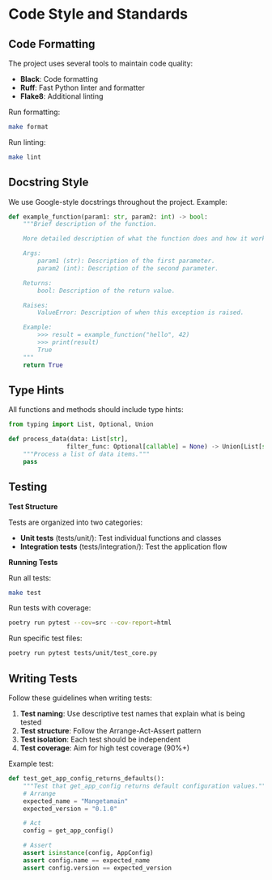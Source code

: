 # Code Style and Standards

## Code Formatting

The project uses several tools to maintain code quality:

* **Black**: Code formatting
* **Ruff**: Fast Python linter and formatter
* **Flake8**: Additional linting

Run formatting:

```bash
make format
```

Run linting:

```bash
make lint
```

## Docstring Style

We use Google-style docstrings throughout the project. Example:

```python
def example_function(param1: str, param2: int) -> bool:
    """Brief description of the function.

    More detailed description of what the function does and how it works.

    Args:
        param1 (str): Description of the first parameter.
        param2 (int): Description of the second parameter.

    Returns:
        bool: Description of the return value.

    Raises:
        ValueError: Description of when this exception is raised.

    Example:
        >>> result = example_function("hello", 42)
        >>> print(result)
        True
    """
    return True
```

## Type Hints

All functions and methods should include type hints:

```python
from typing import List, Optional, Union

def process_data(data: List[str],
                filter_func: Optional[callable] = None) -> Union[List[str], None]:
    """Process a list of data items."""
    pass
```

## Testing

**Test Structure**

Tests are organized into two categories:

* **Unit tests** (tests/unit/): Test individual functions and classes
* **Integration tests** (tests/integration/): Test the application flow

**Running Tests**

Run all tests:

```bash
make test
```

Run tests with coverage:

```bash
poetry run pytest --cov=src --cov-report=html
```

Run specific test files:

```bash
poetry run pytest tests/unit/test_core.py
```

## Writing Tests

Follow these guidelines when writing tests:

1. **Test naming**: Use descriptive test names that explain what is being tested
2. **Test structure**: Follow the Arrange-Act-Assert pattern
3. **Test isolation**: Each test should be independent
4. **Test coverage**: Aim for high test coverage (90%+)

Example test:

```python
def test_get_app_config_returns_defaults():
    """Test that get_app_config returns default configuration values."""
    # Arrange
    expected_name = "Mangetamain"
    expected_version = "0.1.0"

    # Act
    config = get_app_config()

    # Assert
    assert isinstance(config, AppConfig)
    assert config.name == expected_name
    assert config.version == expected_version
```
